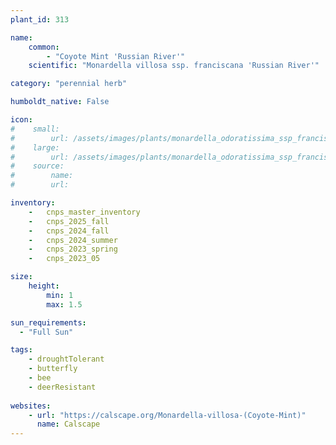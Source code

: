 ```yaml
---
plant_id: 313 

name: 
    common: 
        - "Coyote Mint 'Russian River'"  
    scientific: "Monardella villosa ssp. franciscana 'Russian River'"  

category: "perennial herb"

humboldt_native: False

icon: 
#    small: 
#        url: /assets/images/plants/monardella_odoratissima_ssp_franciscana_russian_river.jpg 
#    large: 
#        url: /assets/images/plants/monardella_odoratissima_ssp_franciscana_russian_river_lg.jpg 
#    source: 
#        name: 
#        url: 

inventory: 
    -   cnps_master_inventory
    -   cnps_2025_fall
    -   cnps_2024_fall
    -   cnps_2024_summer
    -   cnps_2023_spring
    -   cnps_2023_05 

size:
    height: 
        min: 1
        max: 1.5

sun_requirements:
  - "Full Sun"

tags: 
    - droughtTolerant
    - butterfly
    - bee
    - deerResistant
 
websites: 
    - url: "https://calscape.org/Monardella-villosa-(Coyote-Mint)"
      name: Calscape
---
```

